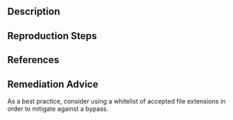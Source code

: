 ## Description


## Reproduction Steps


## References


## Remediation Advice

As a best practice, consider using a whitelist of accepted file extensions in order to mitigate against a bypass.

